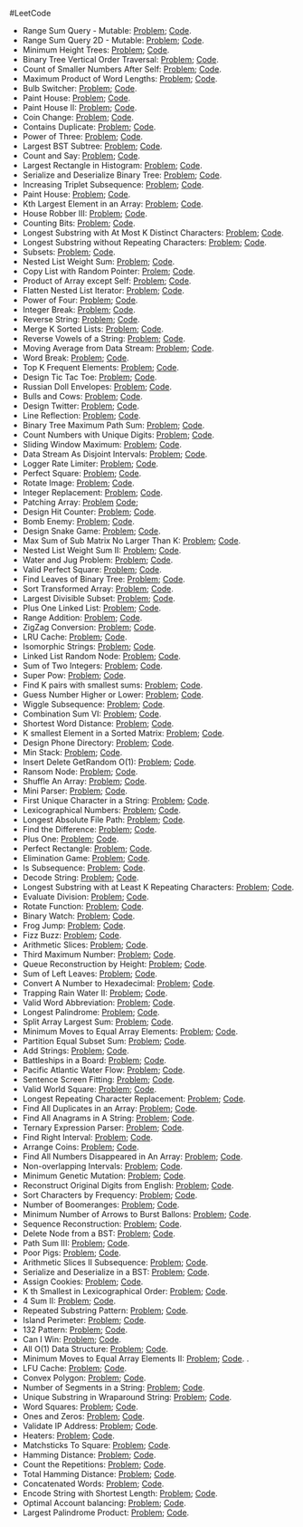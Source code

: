 #LeetCode
* Range Sum Query - Mutable: [Problem](https://leetcode.com/problems/range-sum-query-mutable/);    [Code](https://github.com/yular/CC--InterviewProblem/blob/master/LeetCode/leetcode_range-sum-query-mutable.cpp).
* Range Sum Query 2D - Mutable: [Problem](https://leetcode.com/problems/range-sum-query-2d-mutable/);   [Code](https://github.com/yular/CC--InterviewProblem/blob/master/LeetCode/leetcode_range-sum-query-2d-mutable.cpp).
* Minimum Height Trees: [Problem](https://leetcode.com/problems/minimum-height-trees/);    [Code](https://github.com/yular/CC--InterviewProblem/blob/master/LeetCode/leetcode_minimum-height-trees.cpp).
* Binary Tree Vertical Order Traversal: [Problem](https://leetcode.com/problems/binary-tree-vertical-order-traversal/);    [Code](https://github.com/yular/CC--InterviewProblem/blob/master/LeetCode/leetcode_binary-tree-vertical-order-traversal.cpp).
* Count of Smaller Numbers After Self: [Problem](https://leetcode.com/problems/count-of-smaller-numbers-after-self/);     [Code](https://github.com/yular/CC--InterviewProblem/blob/master/LeetCode/leetcode_count-of-smaller-numbers-after-self.cpp).
* Maximum Product of Word Lengths: [Problem](https://leetcode.com/problems/maximum-product-of-word-lengths/);    [Code](https://github.com/yular/CC--InterviewProblem/blob/master/LeetCode/leetcode_maximum-product-of-word-lengths.cpp).
* Bulb Switcher: [Problem](https://leetcode.com/problems/bulb-switcher/);    [Code](https://github.com/yular/CC--InterviewProblem/blob/master/LeetCode/leetcode_bulb-switcher.cpp).
* Paint House: [Problem](https://leetcode.com/problems/paint-house);      [Code](https://github.com/yular/CC--InterviewProblem/blob/master/LeetCode/leetcode_paint-house.cpp).
* Paint House II: [Problem](https://leetcode.com/problems/paint-house-ii/);     [Code](https://github.com/yular/CC--InterviewProblem/blob/master/LeetCode/leetcode_paint-house-ii.cpp).
* Coin Change: [Problem](https://leetcode.com/problems/coin-change/);    [Code](https://github.com/yular/CC--InterviewProblem/blob/master/LeetCode/leetcode_coin-change.cpp).
* Contains Duplicate: [Problem](https://leetcode.com/problems/contains-duplicate/);   [Code](https://github.com/yular/CC--InterviewProblem/blob/master/LeetCode/leetcode_contains-duplicate.cpp).
* Power of Three: [Problem](https://leetcode.com/problems/power-of-three/);   [Code](https://github.com/yular/CC--InterviewProblem/blob/master/LeetCode/leetcode_power-of-three.cpp).
* Largest BST Subtree: [Problem](https://leetcode.com/problems/largest-bst-subtree/);   [Code](https://github.com/yular/CC--InterviewProblem/blob/master/LeetCode/leetcode_largest-bst-subtree.cpp).
* Count and Say: [Problem](https://leetcode.com/problems/count-and-say);     [Code](https://github.com/yular/CC--InterviewProblem/blob/master/LeetCode/leetcode_count-and-say.cpp).
* Largest Rectangle in Histogram: [Problem](https://leetcode.com/problems/largest-rectangle-in-histogram);      [Code](https://github.com/yular/CC--InterviewProblem/blob/master/LeetCode/leetcode_largest-rectangle-in-histogram.cpp).
* Serialize and Deserialize Binary Tree: [Problem](https://leetcode.com/problems/serialize-and-deserialize-binary-tree/);   [Code](https://github.com/yular/CC--InterviewProblem/blob/master/LeetCode/leetcode_serialize-and-deserialize-binary-tree.cpp).
* Increasing Triplet Subsequence: [Problem](https://leetcode.com/problems/increasing-triplet-subsequence/);    [Code](https://github.com/yular/CC--InterviewProblem/blob/master/LeetCode/leetcode_increasing-triplet-subsequence.cpp).
* Paint House: [Problem](https://leetcode.com/problems/paint-house);     [Code](https://github.com/yular/CC--InterviewProblem/blob/master/LeetCode/leetcode_paint-house.cpp).
* Kth Largest Element in an Array: [Problem](https://leetcode.com/problems/kth-largest-element-in-an-array);       [Code](https://github.com/yular/CC--InterviewProblem/blob/master/LeetCode/leetcode_kth-largest-element-in-an-array.cpp).
* House Robber III: [Problem](https://leetcode.com/problems/house-robber-iii/);   [Code](https://github.com/yular/CC--InterviewProblem/blob/master/LeetCode/leetcode_house-robber-iii.cpp).
* Counting Bits: [Problem](https://leetcode.com/problems/counting-bits/);    [Code](https://github.com/yular/CC--InterviewProblem/blob/master/LeetCode/leetcode_counting-bits.cpp).
* Longest Substring with At Most K Distinct Characters: [Problem](https://leetcode.com/problems/longest-substring-with-at-most-k-distinct-characters/);    [Code](https://github.com/yular/CC--InterviewProblem/blob/master/LeetCode/leetcode_longest-substring-with-at-most-k-distinct-characters.cpp).
* Longest Substring without Repeating Characters: [Problem](https://leetcode.com/problems/longest-substring-without-repeating-characters/);    [Code](https://github.com/yular/CC--InterviewProblem/blob/master/LeetCode/leetcode_longest-substring-without-repeating-characters.cpp).
* Subsets: [Problem](https://leetcode.com/problems/subsets);     [Code](https://github.com/yular/CC--InterviewProblem/blob/master/LeetCode/leetcode_subsets.cpp).
* Nested List Weight Sum: [Problem](https://leetcode.com/problems/nested-list-weight-sum/);   [Code](https://github.com/yular/CC--InterviewProblem/blob/master/LeetCode/leetcode_nested-list-weight-sum.cpp).
* Copy List with Random Pointer: [Prolem](https://leetcode.com/problems/copy-list-with-random-pointer);      [Code](https://github.com/yular/CC--InterviewProblem/blob/master/LeetCode/leetcode_copy-list-with-random-pointer.cpp).
* Product of Array except Self: [Problem](https://leetcode.com/problems/product-of-array-except-self);      [Code](https://github.com/yular/CC--InterviewProblem/blob/master/LeetCode/leetcode_product-of-array-except-self.cpp).
* Flatten Nested List Iterator: [Problem](https://leetcode.com/problems/flatten-nested-list-iterator/);    [Code](https://github.com/yular/CC--InterviewProblem/blob/master/LeetCode/leetcode_flatten-nested-list-iterator.cpp).
* Power of Four: [Problem](https://leetcode.com/problems/power-of-four/);   [Code](https://github.com/yular/CC--InterviewProblem/blob/master/LeetCode/leetcode_power-of-four.cpp).
* Integer Break: [Problem](https://leetcode.com/problems/integer-break/);   [Code](https://github.com/yular/CC--InterviewProblem/blob/master/LeetCode/leetcode_integer-break.cpp).
* Reverse String: [Problem](https://leetcode.com/problems/reverse-string/);   [Code](https://github.com/yular/CC--InterviewProblem/blob/master/LeetCode/leetcode_reverse-string.cpp).
* Merge K Sorted Lists: [Problem](https://leetcode.com/problems/merge-k-sorted-lists);      [Code](https://github.com/yular/CC--InterviewProblem/blob/master/LeetCode/leetcode_merge-k-sorted-lists.cpp).
* Reverse Vowels of a String: [Problem](https://leetcode.com/problems/reverse-vowels-of-a-string/);    [Code](https://github.com/yular/CC--InterviewProblem/blob/master/LeetCode/leetcode_reverse-vowels-of-a-string.cpp).
*  Moving Average from Data Stream: [Problem](https://leetcode.com/problems/moving-average-from-data-stream/);   [Code](https://github.com/yular/CC--InterviewProblem/blob/master/LeetCode/leetcode_moving-average-from-data-stream.cpp).
* Word Break: [Problem](https://leetcode.com/problems/word-break);      [Code](https://github.com/yular/CC--InterviewProblem/blob/master/LeetCode/leetcode_word-break.cpp).
* Top K Frequent Elements: [Problem](https://leetcode.com/problems/top-k-frequent-elements/); [Code](https://github.com/yular/CC--InterviewProblem/blob/master/LeetCode/leetcode_top-k-frequent-elements.cpp).
* Design Tic Tac Toe: [Problem](https://leetcode.com/problems/design-tic-tac-toe);   [Code](https://github.com/yular/CC--InterviewProblem/blob/master/LeetCode/leetcode_design-tic-tac-toe.cpp).
* Russian Doll Envelopes: [Problem](https://leetcode.com/problems/russian-doll-envelopes/);   [Code](https://github.com/yular/CC--InterviewProblem/blob/master/LeetCode/leetcode_russian-doll-envelopes.cpp).
* Bulls and Cows: [Problem](https://leetcode.com/problems/bulls-and-cows/);   [Code](https://github.com/yular/CC--InterviewProblem/blob/master/LeetCode/leetcode_bulls-and-cows.cpp).
* Design Twitter: [Problem](https://leetcode.com/problems/design-twitter/);   [Code](https://github.com/yular/CC--InterviewProblem/blob/master/LeetCode/leetcode_design-twitter.cpp).
* Line Reflection: [Problem](https://leetcode.com/problems/line-reflection/);   [Code](https://github.com/yular/CC--InterviewProblem/blob/master/LeetCode/leetcode_line-reflection.cpp).
* Binary Tree Maximum Path Sum: [Problem](https://leetcode.com/problems/binary-tree-maximum-path-sum);      [Code](https://github.com/yular/CC--InterviewProblem/blob/master/LeetCode/leetcode_binary-tree-maximum-path-sum.cpp).
* Count Numbers with Unique Digits: [Problem](https://leetcode.com/problems/count-numbers-with-unique-digits);   [Code](https://github.com/yular/CC--InterviewProblem/blob/master/LeetCode/leetcode_count-numbers-with-unique-digits.cpp).
* Sliding Window Maximum: [Problem](https://leetcode.com/problems/sliding-window-maximum);      [Code](https://github.com/yular/CC--InterviewProblem/blob/master/LeetCode/leetcode_sliding-window-maximum.cpp).
* Data Stream As Disjoint Intervals: [Problem](https://leetcode.com/problems/data-stream-as-disjoint-intervals/);   [Code](https://github.com/yular/CC--InterviewProblem/blob/master/LeetCode/leetcode_data-stream-as-disjoint-intervals.cpp).
* Logger Rate Limiter: [Problem](https://leetcode.com/problems/logger-rate-limiter/);    [Code](https://github.com/yular/CC--InterviewProblem/blob/master/LeetCode/leetcode_logger-rate-limiter.cpp).
* Perfect Square: [Problem](https://leetcode.com/problems/perfect-squares/);     [Code](https://github.com/yular/CC--InterviewProblem/blob/master/LeetCode/leetcode_perfect-squares.cpp).
* Rotate Image: [Problem](https://leetcode.com/problems/rotate-image);       [Code](https://github.com/yular/CC--InterviewProblem/blob/master/LeetCode/leetcode_rotate-image.cpp).
* Integer Replacement: [Problem](https://leetcode.com/problems/integer-replacement);     [Code](https://github.com/yular/CC--InterviewProblem/blob/master/LeetCode/leetcode_integer-replacement.cpp).
* Patching Array: [Problem](https://leetcode.com/problems/patching-array/)      [Code](https://github.com/yular/CC--InterviewProblem/blob/master/LeetCode/leetcode_patching-array.cpp);
* Design Hit Counter: [Problem](https://leetcode.com/problems/design-hit-counter/);   [Code](https://github.com/yular/CC--InterviewProblem/blob/master/LeetCode/leetcode_design-hit-counter.cpp).
* Bomb Enemy: [Problem](https://leetcode.com/problems/bomb-enemy/);   [Code](https://github.com/yular/CC--InterviewProblem/blob/master/LeetCode/leetcode_bomb-enemy.cpp).
* Design Snake Game: [Problem](https://leetcode.com/problems/design-snake-game/);   [Code](https://github.com/yular/CC--InterviewProblem/blob/master/LeetCode/leetcode_design-snake-game.cpp).
* Max Sum of Sub Matrix No Larger Than K: [Problem](https://leetcode.com/problems/max-sum-of-sub-matrix-no-larger-than-k/);   [Code](https://github.com/yular/CC--InterviewProblem/blob/master/LeetCode/leetcode_max-sum-of-sub-matrix-no-larger-than-k.cpp).
* Nested List Weight Sum II: [Problem](https://leetcode.com/problems/nested-list-weight-sum-ii/);   [Code](https://github.com/yular/CC--InterviewProblem/blob/master/LeetCode/leetcode_nested-list-weight-sum-ii.cpp).
* Water and Jug Problem: [Problem](https://leetcode.com/problems/water-and-jug-problem/);   [Code](https://github.com/yular/CC--InterviewProblem/blob/master/LeetCode/leetcode_water-and-jug-problem.cpp).
* Valid Perfect Square: [Problem](https://leetcode.com/problems/valid-perfect-square/);   [Code](https://github.com/yular/CC--InterviewProblem/blob/master/LeetCode/leetcode_valid-perfect-square.cpp).
* Find Leaves of Binary Tree: [Problem](https://leetcode.com/problems/find-leaves-of-binary-tree/);   [Code](https://github.com/yular/CC--InterviewProblem/blob/master/LeetCode/leetcode_find-leaves-of-binary-tree.cpp).
* Sort Transformed Array: [Problem](https://leetcode.com/problems/sort-transformed-array/);   [Code](https://github.com/yular/CC--InterviewProblem/blob/master/LeetCode/leetcode_sort-transformed-array.cpp).
* Largest Divisible Subset: [Problem](https://leetcode.com/problems/largest-divisible-subset/);   [Code](https://github.com/yular/CC--InterviewProblem/blob/master/LeetCode/leetcode_largest-divisible-subset.cpp).
* Plus One Linked List: [Problem](https://leetcode.com/problems/plus-one-linked-list/);   [Code](https://github.com/yular/CC--InterviewProblem/blob/master/LeetCode/leetcode_plus-one-linked-list.cpp).
* Range Addition: [Problem](https://leetcode.com/problems/range-addition/);   [Code](https://github.com/yular/CC--InterviewProblem/blob/master/LeetCode/leetcode_range-addition.cpp).
* ZigZag Conversion: [Problem](https://leetcode.com/problems/zigzag-conversion/);      [Code](https://github.com/yular/CC--InterviewProblem/blob/master/LeetCode/leetcode_zigzag-conversion.cpp).
* LRU Cache: [Problem](https://leetcode.com/problems/lru-cache/);   [Code](https://github.com/yular/CC--InterviewProblem/blob/master/LeetCode/leetcode_lru-cache.cpp).
* Isomorphic Strings: [Problem](https://leetcode.com/problems/isomorphic-strings/);     [Code](https://github.com/yular/CC--InterviewProblem/blob/master/LeetCode/leetcode_isomorphic-strings.cpp).
* Linked List Random Node: [Problem](https://leetcode.com/problems/linked-list-random-node);   [Code](https://github.com/yular/CC--InterviewProblem/blob/master/LeetCode/leetcode_linked-list-random-node.cpp).
* Sum of Two Integers: [Problem](https://leetcode.com/problems/sum-of-two-integers/);   [Code](https://github.com/yular/CC--InterviewProblem/blob/master/LeetCode/leetcode_sum-of-two-integers.cpp).
* Super Pow: [Problem](https://leetcode.com/problems/super-pow/);   [Code](https://github.com/yular/CC--InterviewProblem/blob/master/LeetCode/leetcode_super-pow.cpp).
* Find K pairs with smallest sums: [Problem](https://leetcode.com/problems/find-k-pairs-with-smallest-sums/);    [Code](https://github.com/yular/CC--InterviewProblem/blob/master/LeetCode/leetcode_find-k-pairs-with-smallest-sums.cpp).
* Guess Number Higher or Lower: [Problem](https://leetcode.com/problems/guess-number-higher-or-lower/);   [Code](https://github.com/yular/CC--InterviewProblem/blob/master/LeetCode/leetcode_guess-number-higher-or-lower.cpp).
* Wiggle Subsequence: [Problem](https://leetcode.com/problems/wiggle-subsequence/);   [Code](https://github.com/yular/CC--InterviewProblem/blob/master/LeetCode/leetcode_wiggle-subsequence.cpp).
* Combination Sum VI: [Problem](https://leetcode.com/problems/combination-sum-iv);    [Code](https://github.com/yular/CC--InterviewProblem/blob/master/LeetCode/leetcode_combination-sum-iv.cpp).
* Shortest Word Distance: [Problem](https://leetcode.com/problems/shortest-word-distance);   [Code](https://github.com/yular/CC--InterviewProblem/blob/master/LeetCode/leetcode_shortest-word-distance.cpp).
* K smallest Element in a Sorted Matrix: [Problem](https://leetcode.com/problems/kth-smallest-element-in-a-sorted-matrix/);   [Code](https://github.com/yular/CC--InterviewProblem/blob/master/LeetCode/leetcode_kth-smallest-element-in-a-sorted-matrix.cpp).
* Design Phone Directory: [Problem](https://leetcode.com/problems/design-phone-directory/);   [Code](https://github.com/yular/CC--InterviewProblem/blob/master/LeetCode/leetcode_design-phone-directory.cpp).
* Min Stack: [Problem](https://leetcode.com/problems/min-stack);   [Code](https://github.com/yular/CC--InterviewProblem/blob/master/LeetCode/leetcode_min-stack.cpp).
* Insert Delete GetRandom O(1): [Problem](https://leetcode.com/problems/insert-delete-getrandom-o1/);   [Code](https://github.com/yular/CC--InterviewProblem/blob/master/LeetCode/leetcode_insert-delete-getrandom-o1.cpp).
* Ransom Node: [Problem](https://leetcode.com/problems/ransom-note/);   [Code](https://github.com/yular/CC--InterviewProblem/blob/master/LeetCode/leetcode_ransom-note.cpp).
* Shuffle An Array: [Problem](https://leetcode.com/problems/shuffle-an-array);    [Code](https://github.com/yular/CC--InterviewProblem/blob/master/LeetCode/leetcode_shuffle-an-array.cpp).
* Mini Parser: [Problem](https://leetcode.com/problems/mini-parser);    [Code](https://github.com/yular/CC--InterviewProblem/blob/master/LeetCode/leetcode_mini-parser.cpp).
* First Unique Character in a String: [Problem](https://leetcode.com/problems/first-unique-character-in-a-string);   [Code](https://github.com/yular/CC--InterviewProblem/blob/master/LeetCode/leetcode_first-unique-character-in-a-string.cpp).
* Lexicographical Numbers: [Problem](https://leetcode.com/problems/lexicographical-numbers/);   [Code](https://github.com/yular/CC--InterviewProblem/blob/master/LeetCode/leetcode_lexicographical-numbers.cpp).
* Longest Absolute File Path: [Problem](https://leetcode.com/problems/longest-absolute-file-path);   [Code](https://github.com/yular/CC--InterviewProblem/blob/master/LeetCode/leetcode_longest-absolute-file-path.cpp).
* Find the Difference: [Problem](https://leetcode.com/problems/find-the-difference);    [Code](https://github.com/yular/CC--InterviewProblem/blob/master/LeetCode/leetcode_find-the-difference.cpp).
* Plus One: [Problem](https://leetcode.com/problems/plus-one/);      [Code](https://github.com/yular/CC--InterviewProblem/blob/master/LeetCode/leetcode_plus-one.cpp).
* Perfect Rectangle: [Problem](https://leetcode.com/problems/perfect-rectangle/);   [Code](https://github.com/yular/CC--InterviewProblem/blob/master/LeetCode/leetcode_perfect-rectangle.cpp).
* Elimination Game: [Problem](https://leetcode.com/problems/elimination-game);     [Code](https://github.com/yular/CC--InterviewProblem/blob/master/LeetCode/leetcode_elimination-game.cpp).
* Is Subsequence: [Problem](https://leetcode.com/problems/is-subsequence);     [Code](https://github.com/yular/CC--InterviewProblem/blob/master/LeetCode/leetcode_is-subsequence.cpp).
* Decode String: [Problem](https://leetcode.com/problems/decode-string);     [Code](https://github.com/yular/CC--InterviewProblem/blob/master/LeetCode/leetcode_decode-string.cpp).
* Longest Substring with at Least K Repeating Characters: [Problem](https://leetcode.com/problems/longest-substring-with-at-least-k-repeating-characters);      [Code](https://github.com/yular/CC--InterviewProblem/blob/master/LeetCode/leetcode_longest-substring-with-at-least-k-repeating-characters.cpp).
* Evaluate Division: [Problem](https://leetcode.com/problems/evaluate-division);      [Code](https://github.com/yular/CC--InterviewProblem/blob/master/LeetCode/leetcode_evaluate-division.cpp).
* Rotate Function: [Problem](https://leetcode.com/problems/rotate-function/);      [Code](https://github.com/yular/CC--InterviewProblem/blob/master/LeetCode/leetcode_rotate-function.cpp).
* Binary Watch: [Problem](https://leetcode.com/problems/binary-watch/);      [Code](https://github.com/yular/CC--InterviewProblem/blob/master/LeetCode/leetcode_binary-watch.cpp).
* Frog Jump: [Problem](https://leetcode.com/problems/frog-jump);      [Code](https://github.com/yular/CC--InterviewProblem/blob/master/LeetCode/leetcode_frog-jump.cpp).
* Fizz Buzz: [Problem](https://leetcode.com/problems/fizz-buzz/);     [Code](https://github.com/yular/CC--InterviewProblem/blob/master/LeetCode/leetcode_fizz-buzz.cpp).
* Arithmetic Slices: [Problem](https://leetcode.com/problems/arithmetic-slices/);       [Code](https://github.com/yular/CC--InterviewProblem/blob/master/LeetCode/leetcode_arithmetic-slices.cpp).
* Third Maximum Number: [Problem](https://leetcode.com/problems/third-maximum-number/);      [Code](https://github.com/yular/CC--InterviewProblem/blob/master/LeetCode/leetcode_third-maximum-number.cpp).
* Queue Reconstruction by Height: [Problem](https://leetcode.com/problems/queue-reconstruction-by-height);      [Code](https://github.com/yular/CC--InterviewProblem/blob/master/LeetCode/leetcode_queue-reconstruction-by-height.cpp).
* Sum of Left Leaves: [Problem](https://leetcode.com/problems/sum-of-left-leaves);      [Code](https://github.com/yular/CC--InterviewProblem/blob/master/LeetCode/leetcode_sum-of-left-leaves.cpp).
* Convert A Number to Hexadecimal: [Problem](https://leetcode.com/problems/convert-a-number-to-hexadecimal);      [Code](https://github.com/yular/CC--InterviewProblem/blob/master/LeetCode/leetcode_convert-a-number-to-hexadecimal.cpp).
* Trapping Rain Water II: [Problem](https://leetcode.com/problems/trapping-rain-water-ii);      [Code](https://github.com/yular/CC--InterviewProblem/blob/master/LeetCode/leetcode_trapping-rain-water-ii.cpp).
* Valid Word Abbreviation: [Problem](https://leetcode.com/problems/valid-word-abbreviation);       [Code](https://github.com/yular/CC--InterviewProblem/blob/master/LeetCode/leetcode_valid-word-abbreviation.cpp).
* Longest Palindrome: [Problem](https://leetcode.com/problems/longest-palindrome);       [Code](https://github.com/yular/CC--InterviewProblem/blob/master/LeetCode/leetcode_longest-palindrome.cpp).
* Split Array Largest Sum: [Problem](https://leetcode.com/problems/split-array-largest-sum);       [Code](https://github.com/yular/CC--InterviewProblem/blob/master/LeetCode/leetcode_split-array-largest-sum.cpp).
* Minimum Moves to Equal Array Elements: [Problem](https://leetcode.com/problems/minimum-moves-to-equal-array-elements);      [Code](https://github.com/yular/CC--InterviewProblem/blob/master/LeetCode/leetcode_minimum-moves-to-equal-array-elements.cpp).
* Partition Equal Subset Sum: [Problem](https://leetcode.com/problems/partition-equal-subset-sum);     [Code](https://github.com/yular/CC--InterviewProblem/blob/master/LeetCode/leetcode_partition-equal-subset-sum.cpp).
* Add Strings: [Problem](https://leetcode.com/problems/add-strings);      [Code](https://github.com/yular/CC--InterviewProblem/blob/master/LeetCode/leetcode_add-strings.cpp).
* Battleships in a Board: [Problem](https://leetcode.com/problems/battleships-in-a-board/);     [Code](https://github.com/yular/CC--InterviewProblem/blob/master/LeetCode/leetcode_battleships-in-a-board.cpp).
* Pacific Atlantic Water Flow: [Problem](https://leetcode.com/problems/pacific-atlantic-water-flow);      [Code](https://github.com/yular/CC--InterviewProblem/blob/master/LeetCode/leetcode_pacific-atlantic-water-flow.cpp).
* Sentence Screen Fitting: [Problem](https://leetcode.com/problems/sentence-screen-fitting);      [Code](https://github.com/yular/CC--InterviewProblem/blob/master/LeetCode/leetcode_sentence-screen-fitting.cpp).
* Valid World Square: [Problem](https://leetcode.com/problems/valid-word-square);      [Code](https://github.com/yular/CC--InterviewProblem/blob/master/LeetCode/leetcode_valid-word-square.cpp).
* Longest Repeating Character Replacement: [Problem](https://leetcode.com/problems/longest-repeating-character-replacement);      [Code](https://github.com/yular/CC--InterviewProblem/blob/master/LeetCode/leetcode_longest-repeating-character-replacement.cpp).
* Find All Duplicates in an Array: [Problem](https://leetcode.com/problems/find-all-duplicates-in-an-array);      [Code](https://github.com/yular/CC--InterviewProblem/blob/master/LeetCode/leetcode_find-all-duplicates-in-an-array.cpp).
* Find All Anagrams in A String: [Problem](https://leetcode.com/problems/find-all-anagrams-in-a-string);      [Code](https://github.com/yular/CC--InterviewProblem/blob/master/LeetCode/leetcode_find-all-anagrams-in-a-string.cpp).
* Ternary Expression Parser: [Problem](https://leetcode.com/problems/ternary-expression-parser);      [Code](https://github.com/yular/CC--InterviewProblem/blob/master/LeetCode/leetcode_ternary-expression-parser.cpp).
* Find Right Interval: [Problem](https://leetcode.com/problems/find-right-interval);      [Code](https://github.com/yular/CC--InterviewProblem/blob/master/LeetCode/leetcode_find-right-interval.cpp).
* Arrange Coins: [Problem](https://leetcode.com/problems/arranging-coins);      [Code](https://github.com/yular/CC--InterviewProblem/blob/master/LeetCode/leetcode_arranging-coins.cpp).
* Find All Numbers Disappeared in An Array: [Problem](https://leetcode.com/problems/find-all-numbers-disappeared-in-an-array);      [Code](https://github.com/yular/CC--InterviewProblem/blob/master/LeetCode/leetcode_find-all-numbers-disappeared-in-an-array.cpp).
* Non-overlapping Intervals: [Problem](https://leetcode.com/problems/non-overlapping-intervals);      [Code](https://github.com/yular/CC--InterviewProblem/blob/master/LeetCode/leetcode_non-overlapping-intervals.cpp).
* Minimum Genetic Mutation: [Problem](https://leetcode.com/problems/minimum-genetic-mutation);      [Code](https://github.com/yular/CC--InterviewProblem/blob/master/LeetCode/leetcode_minimum-genetic-mutation.cpp).
* Reconstruct Original Digits from English: [Problem](https://leetcode.com/problems/reconstruct-original-digits-from-english);      [Code](https://github.com/yular/CC--InterviewProblem/blob/master/LeetCode/leetcode_reconstruct-original-digits-from-english.cpp).
* Sort Characters by Frequency: [Problem](https://leetcode.com/problems/sort-characters-by-frequency);       [Code](https://github.com/yular/CC--InterviewProblem/blob/master/LeetCode/leetcode_sort-characters-by-frequency.cpp).
* Number of Boomeranges: [Problem](https://leetcode.com/problems/number-of-boomerangs);       [Code](https://github.com/yular/CC--InterviewProblem/blob/master/LeetCode/leetcode_number-of-boomerangs.cpp).
* Minimum Number of Arrows to Burst Ballons: [Problem](https://leetcode.com/problems/minimum-number-of-arrows-to-burst-balloons);      [Code](https://github.com/yular/CC--InterviewProblem/blob/master/LeetCode/leetcode_minimum-number-of-arrows-to-burst-balloons.cpp).
* Sequence Reconstruction: [Problem](https://leetcode.com/problems/sequence-reconstruction);       [Code](https://github.com/yular/CC--InterviewProblem/blob/master/LeetCode/leetcode_sequence-reconstruction.cpp).
* Delete Node from a BST: [Problem](https://leetcode.com/problems/delete-node-in-a-bst);      [Code](https://github.com/yular/CC--InterviewProblem/blob/master/LeetCode/leetcode_delete-node-in-a-bst.cpp).
* Path Sum III: [Problem](https://leetcode.com/problems/path-sum-iii);      [Code](https://github.com/yular/CC--InterviewProblem/blob/master/LeetCode/leetcode_path-sum-iii.cpp).
* Poor Pigs: [Problem](https://leetcode.com/problems/poor-pigs);      [Code](https://github.com/yular/CC--InterviewProblem/blob/master/LeetCode/leetcode_poor-pigs.cpp).
* Arithmetic Slices II Subsequence: [Problem](https://leetcode.com/problems/arithmetic-slices-ii-subsequence);       [Code](https://github.com/yular/CC--InterviewProblem/blob/master/LeetCode/leetcode_arithmetic-slices-ii-subsequence.cpp).
* Serialize and Deserialize in a BST: [Problem](https://leetcode.com/problems/serialize-and-deserialize-bst);       [Code](https://github.com/yular/CC--InterviewProblem/blob/master/LeetCode/leetcode_serialize-and-deserialize-bst.cpp).
* Assign Cookies: [Problem](https://leetcode.com/problems/assign-cookies);       [Code](https://github.com/yular/CC--InterviewProblem/blob/master/LeetCode/leetcode_assign-cookies.cpp).
* K th Smallest in Lexicographical Order: [Problem](https://leetcode.com/problems/k-th-smallest-in-lexicographical-order);      [Code](https://github.com/yular/CC--InterviewProblem/blob/master/LeetCode/leetcode_k-th-smallest-in-lexicographical-order.cpp).
* 4 Sum II: [Problem](https://leetcode.com/problems/4sum-ii);       [Code](https://github.com/yular/CC--InterviewProblem/blob/master/LeetCode/leetcode_4sum-ii.cpp).
* Repeated Substring Pattern: [Problem](https://leetcode.com/problems/repeated-substring-pattern);       [Code](https://github.com/yular/CC--InterviewProblem/blob/master/LeetCode/leetcode_repeated-substring-pattern.cpp).
* Island Perimeter: [Problem](https://leetcode.com/problems/island-perimeter);       [Code](https://github.com/yular/CC--InterviewProblem/blob/master/LeetCode/leetcode_island-perimeter.cpp).
* 132 Pattern: [Problem](https://leetcode.com/problems/132-pattern);       [Code](https://github.com/yular/CC--InterviewProblem/blob/master/LeetCode/leetcode_132-pattern.cpp).
* Can I Win: [Problem](https://leetcode.com/problems/can-i-win);      [Code](https://github.com/yular/CC--InterviewProblem/blob/master/LeetCode/leetcode_can-i-win.cpp).
* All O(1) Data Structure: [Problem](https://leetcode.com/problems/all-oone-data-structure);      [Code](https://github.com/yular/CC--InterviewProblem/blob/master/LeetCode/leetcode_all-oone-data-structure.cpp).
* Minimum Moves to Equal Array Elements II: [Problem](https://leetcode.com/problems/minimum-moves-to-equal-array-elements-ii);      [Code](https://github.com/yular/CC--InterviewProblem/blob/master/LeetCode/leetcode_minimum-moves-to-equal-array-elements-ii.cpp).
.
* LFU Cache: [Problem](https://leetcode.com/problems/leetcode_lfu-cache);      [Code](https://github.com/yular/CC--InterviewProblem/blob/master/LeetCode/leetcode_lfu-cache.cpp).
* Convex Polygon: [Problem](https://leetcode.com/problems/convex-polygon);      [Code](https://github.com/yular/CC--InterviewProblem/blob/master/LeetCode/leetcode_convex-polygon.cpp).
* Number of Segments in a String: [Problem](https://leetcode.com/problems/number-of-segments-in-a-string);       [Code](https://github.com/yular/CC--InterviewProblem/blob/master/LeetCode/leetcode_number-of-segments-in-a-string.cpp).
* Unique Substring in Wraparound String: [Problem](https://leetcode.com/problems/unique-substrings-in-wraparound-string);     [Code](https://github.com/yular/CC--InterviewProblem/blob/master/LeetCode/leetcode_unique-substrings-in-wraparound-string.cpp).
* Word Squares: [Problem](https://leetcode.com/problems/word-squares);       [Code](https://github.com/yular/CC--InterviewProblem/blob/master/LeetCode/leetcode_word-squares.cpp).
* Ones and Zeros: [Problem](https://leetcode.com/problems/ones-and-zeroes);      [Code](https://github.com/yular/CC--InterviewProblem/blob/master/LeetCode/leetcode_ones-and-zeroes.cpp).
* Validate IP Address: [Problem](https://leetcode.com/problems/validate-ip-address);       [Code](https://github.com/yular/CC--InterviewProblem/blob/master/LeetCode/leetcode_validate-ip-address.cpp).
* Heaters: [Problem](https://leetcode.com/problems/heaters);      [Code](https://github.com/yular/CC--InterviewProblem/blob/master/LeetCode/leetcode_heaters.cpp).
* Matchsticks To Square: [Problem](https://leetcode.com/problems/matchsticks-to-square);      [Code](https://github.com/yular/CC--InterviewProblem/blob/master/LeetCode/leetcode_matchsticks-to-square.cpp).
* Hamming Distance: [Problem](https://leetcode.com/problems/hamming-distance);      [Code](https://github.com/yular/CC--InterviewProblem/blob/master/LeetCode/leetcode_hamming-distance.cpp).
* Count the Repetitions: [Problem](https://leetcode.com/problems/count-the-repetitions);     [Code](https://github.com/yular/CC--InterviewProblem/blob/master/LeetCode/leetcode_count-the-repetitions.cpp).
* Total Hamming Distance: [Problem](https://leetcode.com/problems/total-hamming-distance);      [Code](https://github.com/yular/CC--InterviewProblem/blob/master/LeetCode/leetcode_total-hamming-distance.cpp).
* Concatenated Words: [Problem](https://leetcode.com/problems/concatenated-words);       [Code](https://github.com/yular/CC--InterviewProblem/blob/master/LeetCode/leetcode_concatenated-words.cpp).
* Encode String with Shortest Length: [Problem](https://leetcode.com/problems/encode-string-with-shortest-length);      [Code](https://github.com/yular/CC--InterviewProblem/blob/master/LeetCode/leetcode_encode-string-with-shortest-length.cpp).
* Optimal Account balancing: [Problem](https://leetcode.com/problems/optimal-account-balancing);       [Code](https://github.com/yular/CC--InterviewProblem/blob/master/LeetCode/leetcode_optimal-account-balancing.cpp).
* Largest Palindrome Product: [Problem](https://leetcode.com/problems/largest-palindrome-product);      [Code](https://github.com/yular/CC--InterviewProblem/blob/master/LeetCode/leetcode_largest-palindrome-product.cpp).




